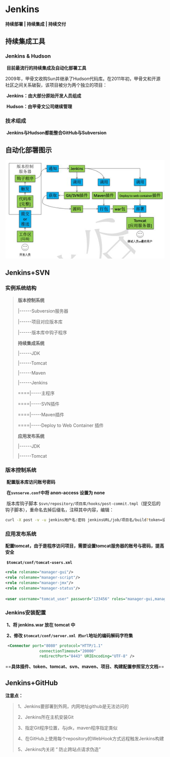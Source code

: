 # Jenkins

**持续部署 | 持续集成 | 持续交付**

## 持续集成工具

### Jenkins & Hudson

​	**目前最流行的持续集成及自动化部署工具**

​	2009年，甲骨文收购Sun并继承了Hudson代码库。在2011年初，甲骨文和开源社区之间关系破裂，该项目被分为两个独立的项目：

​	**Jenkins：由大部分原始开发人员组成**

​	**Hudson：由甲骨文公司继续管理**

### 技术组成

​	**Jenkins与Hudson都能整合GitHub与Subversion**

## 自动化部署图示

![1557811694799](img/1557811694799.png)

## Jenkins+SVN

### 实例系统结构

> **版本控制系统**
>
> |------Subversion服务器
>
> |------项目对应版本库
>
> |------版本库中钩子程序
>
> **持续集成系统**
>
> |------JDK
>
> |------Tomcat
>
> |------Maven
>
> |------Jenkins
>
> ====|-----主程序
>
> ====|-----SVN插件
>
> ====|-----Maven插件
>
> ====|-----Deploy to Web Container 插件
>
> **应用发布系统**
>
> |------JDK
>
> |------Tomcat

### 版本控制系统

​	**配置版本库访问账号密码**

​	**在`svnserve.conf`中将 anon-access 设置为 none** 

​	版本库钩子脚本 `$svn/repository/项目库/hooks/post-commit.tmpl`（提交后的钩子脚本），重命名去掉后缀名，注释其中内容，编辑：

```sh
curl -X post -v -u jenkins用户名:密码 jenkinsURL/job/项目名/build?token=设置的token
```

### 应用发布系统

​	**配置tomcat，由于是程序访问项目，需要设置tomcat服务器的账号与密码，提高安全**

​	**`$tomcat/conf/tomcat-users.xml`**

```xml
<role rolename="manager-gui"/>
<role rolename="manager-script"/>
<role rolename="manager-jmx"/>
<role rolename="manager-status"/>

<user username="tomcat_user" password="123456" roles="manager-gui,manager-script,manager-jmx,manager-status"/>
```

### Jenkins安装配置

​	**1、将 jenkins.war 放在 tomcat 中**

​	**2、修改 `$tomcat/conf/server.xml 的url`地址的编码解码字符集**

```xml
 <Connector port="8080" protocol="HTTP/1.1"
               connectionTimeout="20000"
               redirectPort="8443" URIEncoding="UTF-8" />
```

​	==**具体插件、token、tomcat、svn、maven、项目、构建配置参照官方文档**==

## Jenkins+GitHub

**注意点：**

> 1、Jenkins要部署到外网，内网地址github是无法访问的
>
> 2、Jenkins所在主机安装Git
>
> 3、指定Git程序位置，与jdk，maven程序指定类似
>
> 4、在GitHub上使用每个repository的WebHook方式远程触发Jenkins构建
>
> 5、Jenkins内关闭 “ 防止跨站点请求伪造”